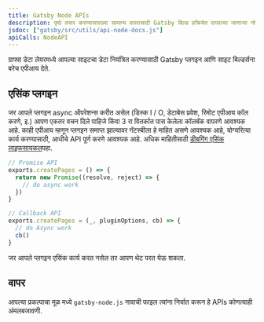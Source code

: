 ```yaml
---
title: Gatsby Node APIs
description: पृष्ठे तयार करण्यासारख्या सामान्य वापरासाठी Gatsby बिल्ड प्रक्रियेत वापरल्या जाणार्‍या नोड एपीआयवरील दस्तऐवजीकरण
jsdoc: ["gatsby/src/utils/api-node-docs.js"]
apiCalls: NodeAPI
---
```


ग्राफ्स डेटा लेयरमध्ये आपल्या साइटचा डेटा नियंत्रित करण्यासाठी Gatsby प्लगइन आणि साइट बिल्डर्सना बरेच एपीआय देते.

## एसिंक प्लगइन

जर आपले प्लगइन async ऑपरेशन्स करीत असेल (डिस्क I / O, डेटाबेस प्रवेश, रिमोट एपीआय कॉल करणे, इ.) आपण एकतर वचन दिले पाहिजे किंवा 3 रा वितर्कात पास केलेला कॉलबॅक वापरणे आवश्यक आहे. काही एपीआय म्हणून प्लगइन समाप्त झाल्यावर गॅटस्बीला हे माहित असणे आवश्यक आहे, योग्यरित्या कार्य करण्यासाठी, आधीचे API पूर्ण करणे आवश्यक आहे. अधिक माहितीसाठी [डीबगिंग एसिंक लाइफसायकल](/docs/debugging-async-lifecycles/)पहा.

```javascript
// Promise API
exports.createPages = () => {
  return new Promise((resolve, reject) => {
    // do async work
  })
}

// Callback API
exports.createPages = (_, pluginOptions, cb) => {
  // do Async work
  cb()
}
```

जर आपले प्लगइन एसिंक कार्य करत नसेल तर आपण थेट परत येऊ शकता.

## वापर

आपल्या प्रकल्पाचा मूळ मध्ये `gatsby-node.js` नावाची फाइल त्यांना निर्यात करून हे APIs कोणत्याही अंमलबजावणी.

